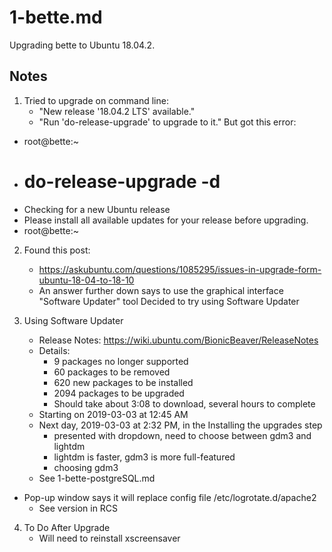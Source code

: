 
# 1-bette.md

Upgrading bette to Ubuntu 18.04.2.

## Notes

1. Tried to upgrade on command line:
   - "New release '18.04.2 LTS' available."
   - "Run 'do-release-upgrade' to upgrade to it."
   But got this error:
  - root@bette:~
  - # do-release-upgrade -d
  - Checking for a new Ubuntu release
  - Please install all available updates for your release before upgrading.
  - root@bette:~

2. Found this post:
   - https://askubuntu.com/questions/1085295/issues-in-upgrade-form-ubuntu-18-04-to-18-10
   - An answer further down says to use the graphical interface "Software Updater" tool
   Decided to try using Software Updater

3. Using Software Updater
   - Release Notes: https://wiki.ubuntu.com/BionicBeaver/ReleaseNotes
   - Details:
     - 9 packages no longer supported
     - 60 packages to be removed
     - 620 new packages to be installed
     - 2094 packages to be upgraded
     - Should take about 3:08 to download, several hours to complete
   - Starting on 2019-03-03 at 12:45 AM
   - Next day, 2019-03-03 at 2:32 PM, in the Installing the upgrades step
     - presented with dropdown, need to choose between gdm3 and lightdm
     - lightdm is faster, gdm3 is more full-featured
     - choosing gdm3
   - See 1-bette-postgreSQL.md
  - Pop-up window says it will replace config file /etc/logrotate.d/apache2
    - See version in RCS


4. To Do After Upgrade
   - Will need to reinstall xscreensaver

